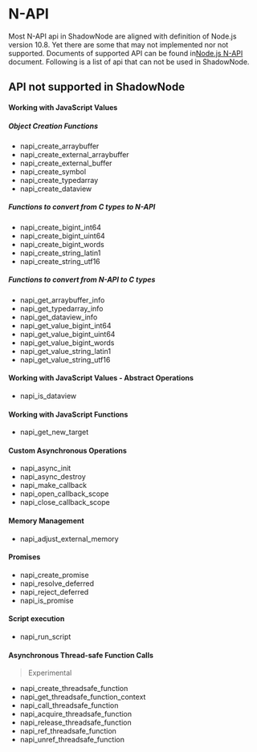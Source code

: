 # N-API

Most N-API api in ShadowNode are aligned with definition of Node.js version 10.8. Yet there are some that may not implemented nor not supported. Documents of supported API can be found in[Node.js N-API](https://nodejs.org/docs/latest-v10.x/api/n-api.html) document. Following is a list of api that can not be used in ShadowNode.

## API not supported in ShadowNode

#### Working with JavaScript Values

##### Object Creation Functions
- napi_create_arraybuffer
- napi_create_external_arraybuffer
- napi_create_external_buffer
- napi_create_symbol
- napi_create_typedarray
- napi_create_dataview

##### Functions to convert from C types to N-API
- napi_create_bigint_int64
- napi_create_bigint_uint64
- napi_create_bigint_words
- napi_create_string_latin1
- napi_create_string_utf16

##### Functions to convert from N-API to C types
- napi_get_arraybuffer_info
- napi_get_typedarray_info
- napi_get_dataview_info
- napi_get_value_bigint_int64
- napi_get_value_bigint_uint64
- napi_get_value_bigint_words
- napi_get_value_string_latin1
- napi_get_value_string_utf16

#### Working with JavaScript Values - Abstract Operations
- napi_is_dataview

#### Working with JavaScript Functions
- napi_get_new_target

#### Custom Asynchronous Operations
- napi_async_init
- napi_async_destroy
- napi_make_callback
- napi_open_callback_scope
- napi_close_callback_scope

#### Memory Management
- napi_adjust_external_memory

#### Promises
- napi_create_promise
- napi_resolve_deferred
- napi_reject_deferred
- napi_is_promise

#### Script execution
- napi_run_script

#### Asynchronous Thread-safe Function Calls
> Experimental

- napi_create_threadsafe_function
- napi_get_threadsafe_function_context
- napi_call_threadsafe_function
- napi_acquire_threadsafe_function
- napi_release_threadsafe_function
- napi_ref_threadsafe_function
- napi_unref_threadsafe_function

